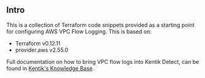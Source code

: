## Intro

This is a collection of Terraform code snippets provided as a starting point for configuring AWS VPC Flow Logging. This is based on:
* Terraform v0.12.11
* provider.aws v2.55.0

Full documentation on how to bring VPC flow logs into Kentik Detect, can be found in [Kentik's Knowledge Base](https://kb.kentik.com/Fc14.htm).
